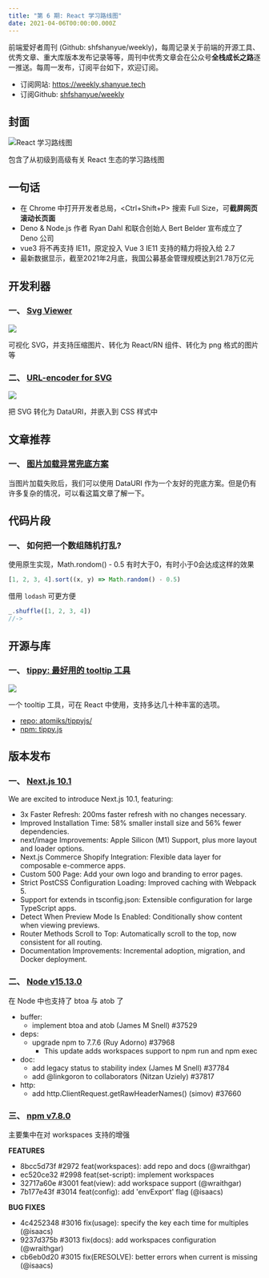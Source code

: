```yaml
---
title: "第 6 期: React 学习路线图"
date: 2021-04-06T00:00:00.000Z
---
```


前端爱好者周刊 (Github: shfshanyue/weekly)，每周记录关于前端的开源工具、优秀文章、重大库版本发布记录等等，周刊中优秀文章会在公众号**全栈成长之路**逐一推送。每周一发布，订阅平台如下，欢迎订阅。

+ 订阅网站: <https://weekly.shanyue.tech>
+ 订阅Github: [shfshanyue/weekly](https://github.com/shfshanyue/weekly)


## 封面

![React 学习路线图](./assets/react.png)

包含了从初级到高级有关 React 生态的学习路线图



## 一句话

+ 在 Chrome 中打开开发者总局，<Ctrl+Shift+P> 搜索 Full Size，可**截屏网页滚动长页面**
+ Deno & Node.js 作者 Ryan Dahl 和联合创始人 Bert Belder 宣布成立了 Deno 公司
+ vue3 将不再支持 IE11，原定投入 Vue 3 IE11 支持的精力将投入给 2.7
+ 最新数据显示，截至2021年2月底，我国公募基金管理规模达到21.78万亿元

## 开发利器


### **一、 [Svg Viewer](https://www.svgviewer.dev/)**

![](./assets/svgviewer.png)

可视化 SVG，并支持压缩图片、转化为 React/RN 组件、转化为 png 格式的图片等





    

### **二、 [URL-encoder for SVG](https://yoksel.github.io/url-encoder/)**

![](./assets/svg-encode.png)

把 SVG 转化为 DataURI，并嵌入到 CSS 样式中





    

## 文章推荐


### **一、 [图片加载异常兜底方案](https://juejin.cn/post/6945040754255331336)**

当图片加载失败后，我们可以使用 DataURI 作为一个友好的兜底方案。但是仍有许多复杂的情况，可以看这篇文章了解一下。





    

## 代码片段


### **一、 如何把一个数组随机打乱?**

使用原生实现，Math.rondom() - 0.5 有时大于0，有时小于0会达成这样的效果

``` js
[1, 2, 3, 4].sort((x, y) => Math.random() - 0.5)
```

借用 `lodash` 可更方便

``` js
_.shuffle([1, 2, 3, 4])
//-> 
```





    

## 开源与库


### **一、 [tippy: 最好用的 tooltip 工具](https://atomiks.github.io/tippyjs/)**

![](./assets/tooltip.png)

一个 tooltip 工具，可在 React 中使用，支持多达几十种丰富的选项。


+ [repo: atomiks/tippyjs/](https://github.com/atomiks/tippyjs/)
+ [npm: tippy.js](https://npm.devtool.tech/tippy.js)

    

## 版本发布


### **一、 [Next.js 10.1](https://nextjs.org/blog/next-10-1)**

We are excited to introduce Next.js 10.1, featuring:

+ 3x Faster Refresh: 200ms faster refresh with no changes necessary.
+ Improved Installation Time: 58% smaller install size and 56% fewer dependencies.
+ next/image Improvements: Apple Silicon (M1) Support, plus more layout and loader options.
+ Next.js Commerce Shopify Integration: Flexible data layer for composable e-commerce apps.
+ Custom 500 Page: Add your own logo and branding to error pages.
+ Strict PostCSS Configuration Loading: Improved caching with Webpack 5.
+ Support for extends in tsconfig.json: Extensible configuration for large TypeScript apps.
+ Detect When Preview Mode Is Enabled: Conditionally show content when viewing previews.
+ Router Methods Scroll to Top: Automatically scroll to the top, now consistent for all routing.
+ Documentation Improvements: Incremental adoption, migration, and Docker deployment.





    

### **二、 [Node v15.13.0](https://nodejs.org/en/blog/release/v15.13.0/)**

在 Node 中也支持了 btoa 与 atob 了

+ buffer:
  + implement btoa and atob (James M Snell) #37529
+ deps:
  + upgrade npm to 7.7.6 (Ruy Adorno) #37968
    + This update adds workspaces support to npm run and npm exec
+ doc:
  + add legacy status to stability index (James M Snell) #37784
  + add @linkgoron to collaborators (Nitzan Uziely) #37817
+ http:
  + add http.ClientRequest.getRawHeaderNames() (simov) #37660





    

### **三、 [npm v7.8.0](https://github.com/npm/cli/releases/tag/v7.8.0)**

主要集中在对 workspaces 支持的增强

**FEATURES**

+ 8bcc5d73f #2972 feat(workspaces): add repo and docs (@wraithgar)
+ ec520ce32 #2998 feat(set-script): implement workspaces
+ 32717a60e #3001 feat(view): add workspace support (@wraithgar)
+ 7b177e43f #3014 feat(config): add 'envExport' flag (@isaacs)

**BUG FIXES**

+ 4c4252348 #3016 fix(usage): specify the key each time for multiples (@isaacs)
+ 9237d375b #3013 fix(docs): add workspaces configuration (@wraithgar)
+ cb6eb0d20 #3015 fix(ERESOLVE): better errors when current is missing (@isaacs)





    

